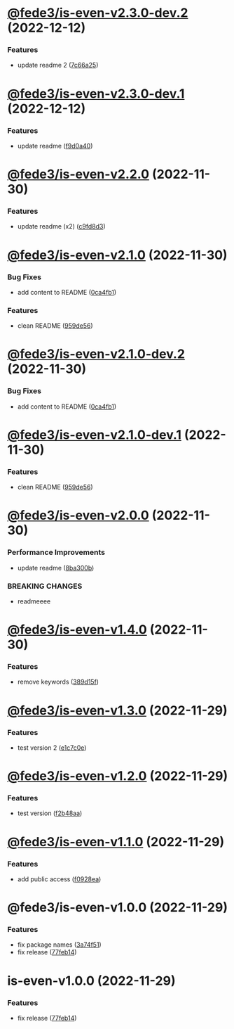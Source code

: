 # [@fede3/is-even-v2.3.0-dev.2](https://github.com/fedeaviles/workspace-sample/compare/@fede3/is-even-v2.3.0-dev.1...@fede3/is-even-v2.3.0-dev.2) (2022-12-12)


### Features

* update readme 2 ([7c66a25](https://github.com/fedeaviles/workspace-sample/commit/7c66a25f1a6321577f734f37d398e0f4a8bf0661))

# [@fede3/is-even-v2.3.0-dev.1](https://github.com/fedeaviles/workspace-sample/compare/@fede3/is-even-v2.2.0...@fede3/is-even-v2.3.0-dev.1) (2022-12-12)


### Features

* update readme ([f9d0a40](https://github.com/fedeaviles/workspace-sample/commit/f9d0a409af5065024dd09400022cba21149eb889))

# [@fede3/is-even-v2.2.0](https://github.com/fedeaviles/workspace-sample/compare/@fede3/is-even-v2.1.0...@fede3/is-even-v2.2.0) (2022-11-30)


### Features

* update readme (x2) ([c9fd8d3](https://github.com/fedeaviles/workspace-sample/commit/c9fd8d320b814caa1c02e8a0d855b141ab7cf0d9))

# [@fede3/is-even-v2.1.0](https://github.com/fedeaviles/workspace-sample/compare/@fede3/is-even-v2.0.0...@fede3/is-even-v2.1.0) (2022-11-30)


### Bug Fixes

* add content to README ([0ca4fb1](https://github.com/fedeaviles/workspace-sample/commit/0ca4fb1bb017e698931ef20e9e4e5ff46828d558))


### Features

* clean README ([959de56](https://github.com/fedeaviles/workspace-sample/commit/959de56231620687e8339509f41f3d24078e549b))

# [@fede3/is-even-v2.1.0-dev.2](https://github.com/fedeaviles/workspace-sample/compare/@fede3/is-even-v2.1.0-dev.1...@fede3/is-even-v2.1.0-dev.2) (2022-11-30)


### Bug Fixes

* add content to README ([0ca4fb1](https://github.com/fedeaviles/workspace-sample/commit/0ca4fb1bb017e698931ef20e9e4e5ff46828d558))

# [@fede3/is-even-v2.1.0-dev.1](https://github.com/fedeaviles/workspace-sample/compare/@fede3/is-even-v2.0.0...@fede3/is-even-v2.1.0-dev.1) (2022-11-30)


### Features

* clean README ([959de56](https://github.com/fedeaviles/workspace-sample/commit/959de56231620687e8339509f41f3d24078e549b))

# [@fede3/is-even-v2.0.0](https://github.com/fedeaviles/workspace-sample/compare/@fede3/is-even-v1.4.0...@fede3/is-even-v2.0.0) (2022-11-30)


### Performance Improvements

* update readme ([8ba300b](https://github.com/fedeaviles/workspace-sample/commit/8ba300b99e1a2bffe77ba8c7785309f19cb1ef8f))


### BREAKING CHANGES

* readmeeee

# [@fede3/is-even-v1.4.0](https://github.com/fedeaviles/workspace-sample/compare/@fede3/is-even-v1.3.0...@fede3/is-even-v1.4.0) (2022-11-30)


### Features

* remove keywords ([389d15f](https://github.com/fedeaviles/workspace-sample/commit/389d15fc30526cdc4aa5ec071ccabece6b995fbc))

# [@fede3/is-even-v1.3.0](https://github.com/fedeaviles/workspace-sample/compare/@fede3/is-even-v1.2.0...@fede3/is-even-v1.3.0) (2022-11-29)


### Features

* test version 2 ([e1c7c0e](https://github.com/fedeaviles/workspace-sample/commit/e1c7c0e615b2be26aa581267608f27d9694b675a))

# [@fede3/is-even-v1.2.0](https://github.com/fedeaviles/workspace-sample/compare/@fede3/is-even-v1.1.0...@fede3/is-even-v1.2.0) (2022-11-29)


### Features

* test version ([f2b48aa](https://github.com/fedeaviles/workspace-sample/commit/f2b48aa1a70ea112f66b707cead3db5cd0c93c9d))

# [@fede3/is-even-v1.1.0](https://github.com/fedeaviles/workspace-sample/compare/@fede3/is-even-v1.0.0...@fede3/is-even-v1.1.0) (2022-11-29)


### Features

* add public access ([f0928ea](https://github.com/fedeaviles/workspace-sample/commit/f0928ea340d76d4f101783cd1abf2550c3e781a5))

# @fede3/is-even-v1.0.0 (2022-11-29)


### Features

* fix package names ([3a74f51](https://github.com/fedeaviles/workspace-sample/commit/3a74f518cbc8c34c0e13780128d52eb8a802e285))
* fix release ([77feb14](https://github.com/fedeaviles/workspace-sample/commit/77feb147d19c0331ab9ba65b3941add66f6aa7c6))

# is-even-v1.0.0 (2022-11-29)


### Features

* fix release ([77feb14](https://github.com/fedeaviles/workspace-sample/commit/77feb147d19c0331ab9ba65b3941add66f6aa7c6))
